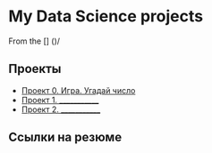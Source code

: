 # My Data Science projects

From the [] ()/

## Проекты

* [Проект 0. Игра. Угадай число](https://github.com/AntonRokhloi/ar_data_scientist88/tree/main/project_0)
* [Проект 1. ___________](______)
* [Проект 2. ___________](______)

## Ссылки на резюме

